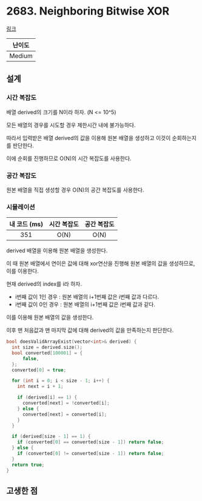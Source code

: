 # 2683. Neighboring Bitwise XOR

[링크](https://leetcode.com/problems/neighboring-bitwise-xor/description/)

| 난이도 |
| :----: |
| Medium |

## 설계

### 시간 복잡도

배열 derived의 크기를 N이라 하자. (N <= 10^5)

모든 배열의 경우를 시도할 경우 제한시간 내에 불가능하다.

따라서 입력받은 배열 derived의 값을 이용해 원본 배열을 생성하고 이것이 순회하는지를 판단한다.

이에 순회를 진행하므로 O(N)의 시간 복잡도를 사용한다.

### 공간 복잡도

원본 배열을 직접 생성할 경우 O(N)의 공간 복잡도를 사용한다.

### 시뮬레이션

| 내 코드 (ms) | 시간 복잡도 | 공간 복잡도 |
| :----------: | :---------: | :---------: |
|     351      |    O(N)     |    O(N)     |

derived 배열을 이용해 원본 배열을 생성한다.

이 때 원본 배열에서 연이은 값에 대해 xor연산을 진행해 원본 배열의 값을 생성하므로, 이를 이용한다.

현재 derived의 index를 i라 하자.

- i번째 값이 1인 경우 : 원본 배열의 i+1번째 값은 i번째 값과 다르다.
- i번째 값이 0인 경우 : 원본 배열의 i+1번째 값은 i번째 값과 같다.

이를 이용해 원본 배열의 값을 생성한다.

이후 맨 처음값과 맨 마지막 값에 대해 derived의 값을 만족하는지 판단한다.

```cpp
bool doesValidArrayExist(vector<int>& derived) {
  int size = derived.size();
  bool converted[100001] = {
      false,
  };
  converted[0] = true;

  for (int i = 0; i < size - 1; i++) {
    int next = i + 1;

    if (derived[i] == 1) {
      converted[next] = !converted[i];
    } else {
      converted[next] = converted[i];
    }
  }

  if (derived[size - 1] == 1) {
    if (converted[0] == converted[size - 1]) return false;
  } else {
    if (converted[0] != converted[size - 1]) return false;
  }
  return true;
}
```

## 고생한 점
